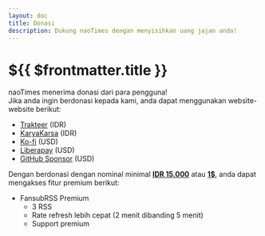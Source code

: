 ```yaml
---
layout: doc
title: Donasi
description: Dukung naoTimes dengan menyisihkan uang jajan anda!
---
```


# ${{ $frontmatter.title }}

naoTimes menerima donasi dari para pengguna!<br />
Jika anda ingin berdonasi kepada kami, anda dapat menggunakan website-website berikut:
- [Trakteer](https://trakteer.id/noaione) (IDR)
- [KaryaKarsa](https://karyakarsa.com/noaione) (IDR)
- [Ko-fi](https://ko-fi.com/noaione) (USD)
- [Liberapay](https://liberapay.com/noaione) (USD)
- [GitHub Sponsor](https://github.com/sponsors/noaione) (USD)

Dengan berdonasi dengan nominal minimal <u>**IDR 15.000**</u> atau <u>**1$**</u>, anda dapat mengakses fitur premium berikut:
- FansubRSS Premium
  - 3 RSS
  - Rate refresh lebih cepat (2 menit dibanding 5 menit)
  - Support premium
